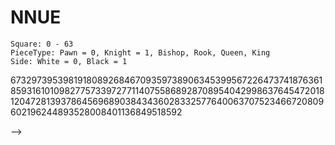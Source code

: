 # NNUE

```
Square: 0 - 63
PieceType: Pawn = 0, Knight = 1, Bishop, Rook, Queen, King
Side: White = 0, Black = 1
```

673297395398191808926846709359738906345399567226473741876361859316101098277573397277114075586892870895404299863764547201812047281393786456968903843436028332577640063707523466720809602196244893528008401136849518592 

-->

